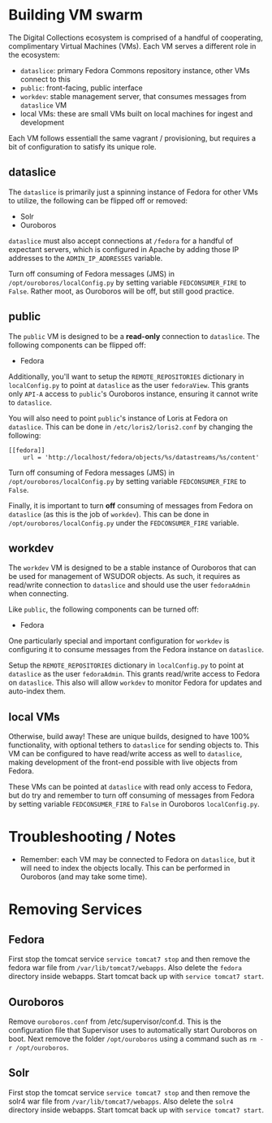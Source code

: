# Building VM swarm

The Digital Collections ecosystem is comprised of a handful of cooperating, complimentary Virtual Machines (VMs).  Each VM serves a different role in the ecosystem:

  * `dataslice`: primary Fedora Commons repository instance, other VMs connect to this
  * `public`: front-facing, public interface
  * `workdev`: stable management server, that consumes messages from `dataslice` VM
  * local VMs: these are small VMs built on local machines for ingest and development
  
Each VM follows essentiall the same vagrant / provisioning, but requires a bit of configuration to satisfy its unique role.

## dataslice

The `dataslice` is primarily just a spinning instance of Fedora for other VMs to utilize, the following can be flipped off or removed:

  * Solr
  * Ouroboros

`dataslice` must also accept connections at `/fedora` for a handful of expectant servers, which is configured in Apache by adding those IP addresses to the `ADMIN_IP_ADDRESSES` variable.

Turn off consuming of Fedora messages (JMS) in `/opt/ouroboros/localConfig.py` by setting variable `FEDCONSUMER_FIRE` to `False`.  Rather moot, as Ouroboros will be off, but still good practice.

## public

The `public` VM is designed to be a **read-only** connection to `dataslice`.  The following components can be flipped off:

  * Fedora
  
Additionally, you'll want to setup the `REMOTE_REPOSITORIES` dictionary in `localConfig.py` to point at `dataslice` as the user `fedoraView`.  This grants only `API-A` access to `public`'s Ouroboros instance, ensuring it cannot write to `dataslice`.

You will also need to point `public`'s instance of Loris at Fedora on `dataslice`.  This can be done in `/etc/loris2/loris2.conf` by changing the following:

    [[fedora]]
        url = 'http://localhost/fedora/objects/%s/datastreams/%s/content'

Turn off consuming of Fedora messages (JMS) in `/opt/ouroboros/localConfig.py` by setting variable `FEDCONSUMER_FIRE` to `False`.
        
Finally, it is important to turn **off** consuming of messages from Fedora on `dataslice` (as this is the job of `workdev`).  This can be done in `/opt/ouroboros/localConfig.py` under the `FEDCONSUMER_FIRE` variable.

## workdev

The `workdev` VM is designed to be a stable instance of Ouroboros that can be used for management of WSUDOR objects.  As such, it requires as read/write connection to `dataslice` and should use the user `fedoraAdmin` when connecting.  

Like `public`, the following components can be turned off:

  * Fedora
  
One particularly special and important configuration for `workdev` is configuring it to consume messages from the Fedora instance on `dataslice`.

Setup the `REMOTE_REPOSITORIES` dictionary in `localConfig.py` to point at `dataslice` as the user `fedoraAdmin`.  This grants read/write access to Fedora on `dataslice`.  This also will allow `workdev` to monitor Fedora for updates and auto-index them.

## local VMs

Otherwise, build away!  These are unique builds, designed to have 100% functionality, with optional tethers to `dataslice` for sending objects to.  This VM can be configured to have read/write access as well to `dataslice`, making development of the front-end possible with live objects from Fedora.

These VMs can be pointed at `dataslice` with read only access to Fedora, but do try and remember to turn off consuming of messages from Fedora by setting variable `FEDCONSUMER_FIRE` to `False` in Ouroboros `localConfig.py`.


# Troubleshooting / Notes

  * Remember: each VM may be connected to Fedora on `dataslice`, but it will need to index the objects locally.  This can be performed in Ouroboros (and may take some time).  

# Removing Services

## Fedora
First stop the tomcat service `service tomcat7 stop` and then remove the fedora war file from `/var/lib/tomcat7/webapps`. Also delete the `fedora` directory inside webapps. Start tomcat back up with `service tomcat7 start`.


## Ouroboros
Remove `ouroboros.conf` from /etc/supervisor/conf.d. This is the configuration file that Supervisor uses to automatically start Ouroboros on boot. Next remove the folder `/opt/ouroboros` using a command such as `rm -r /opt/ouroboros`.


## Solr
First stop the tomcat service `service tomcat7 stop` and then remove the solr4 war file from `/var/lib/tomcat7/webapps`. Also delete the `solr4` directory inside webapps. Start tomcat back up with `service tomcat7 start`.
